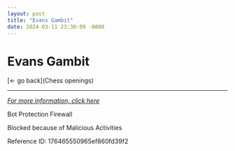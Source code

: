 ```yaml
---
layout: post
title: "Evans Gambit"
date: 2024-03-11 23:30:09 -0000
---
```

Evans Gambit
==============

[<- go back](Chess openings)
***
*[For more information, click here](https://www.thechesswebsite.com/evans-gambit/)*

Bot Protection Firewall

Blocked because of Malicious Activities

Reference ID: 176465550965ef860fd39f2

